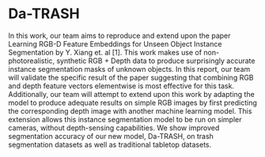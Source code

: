 # Da-TRASH

In this work, our team aims to reproduce and extend upon the paper Learning RGB-D Feature Embeddings for Unseen Object Instance Segmentation by Y. Xiang et. al [1]. This work makes use of non-photorealistic, synthetic RGB + Depth data to produce surprisingly accurate instance segmentation masks of unknown objects. In this report, our team will validate the specific result of the paper suggesting that combining RGB and depth feature vectors elementwise is most effective for this task. Additionally, our team will attempt to extend upon this work by adapting the model to produce adequate results on simple RGB images by first predicting the corresponding depth image with another machine learning model. This extension allows this instance segmentation model to be run on simpler cameras, without depth-sensing capabilities. We show improved segmentation accuracy of our new model, Da-TRASH, on trash segmentation datasets as well as traditional tabletop datasets.
